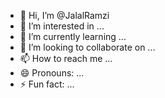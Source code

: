- 👋 Hi, I’m @JalalRamzi
- 👀 I’m interested in ...
- 🌱 I’m currently learning ...
- 💞️ I’m looking to collaborate on ...
- 📫 How to reach me ...
- 😄 Pronouns: ...
- ⚡ Fun fact: ...

<!---
JalalRamzi/JalalRamzi is a ✨ special ✨ repository because its `README.md` (this file) appears on your GitHub profile.
You can click the Preview link to take a look at your changes.
--->
